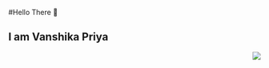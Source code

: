 #Hello There 👋
## I am Vanshika Priya 
<img style="float: right;" src="https://encrypted-tbn0.gstatic.com/images?q=tbn:ANd9GcRHRWsGE8frrdW7xNBwmPkdqB2oD7wQrCx1Jw&usqp=CAU">



<!--
**vanshikapriya20/vanshikapriya20** is a ✨ _special_ ✨ repository because its `README.md` (this file) appears on your GitHub profile.

Here are some ideas to get you started:

- 🔭 I’m currently working on ...
- 🌱 I’m currently learning ...
- 👯 I’m looking to collaborate on ...
- 🤔 I’m looking for help with ...
- 💬 Ask me about ...
- 📫 How to reach me: ...
- 😄 Pronouns: ...
- ⚡ Fun fact: ...
-->
